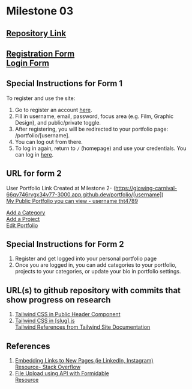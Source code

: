 Milestone 03
===

[Repository Link](https://github.com/nyu-csci-ua-0467-001-002-spring-2025/final-project-deployment-toshiHTroyer)
---

[Registration Form](https://glowing-carnival-66qv746rvgx34v77-3000.app.github.dev/register)  
[Login Form](https://glowing-carnival-66qv746rvgx34v77-3000.app.github.dev/)
---

Special Instructions for Form 1
---
To register and use the site:
1. Go to register an account [here](https://glowing-carnival-66qv746rvgx34v77-3000.app.github.dev/register).
2. Fill in username, email, password, focus area (e.g. Film, Graphic Design), and public/private toggle.
3. After registering, you will be redirected to your portfolio page: /portfolio/[username].  
4. You can log out from there.
5. To log in again, return to `/` (homepage) and use your credentials. You can log in [here](https://glowing-carnival-66qv746rvgx34v77-3000.app.github.dev/).

URL for form 2 
---
User Portfolio Link Created at Milestone 2- (https://glowing-carnival-66qv746rvgx34v77-3000.app.github.dev/portfolio/[username])  
[My Public Portfolio you can view - username tht4789](https://glowing-carnival-66qv746rvgx34v77-3000.app.github.dev/portfolio/tht4789)

[Add a Category](https://glowing-carnival-66qv746rvgx34v77-3000.app.github.dev/portfolio/project)  
[Add a Project](https://glowing-carnival-66qv746rvgx34v77-3000.app.github.dev/portfolio/project)  
[Edit Portfolio](https://glowing-carnival-66qv746rvgx34v77-3000.app.github.dev/portfolio/settings)

Special Instructions for Form 2
---
1. Register and get logged into your personal portfolio page
2. Once you are logged in, you can add categories to your portfolio, projects to your categories, or update your bio in portfolio settings. 

URL(s) to github repository with commits that show progress on research
--- 
1. [Tailwind CSS in Public Header Component](https://github.com/nyu-csci-ua-0467-001-002-spring-2025/final-project-deployment-toshiHTroyer/blob/d3b3fcb2fe5f8c5b4f06edc573957594b29a2770/creativeshowcase/src/components/PublicHeader.js#L1)  
2. [Tailwind CSS in [slug].js](https://github.com/nyu-csci-ua-0467-001-002-spring-2025/final-project-deployment-toshiHTroyer/blob/795954fda8e7ddbf1fd9e5b113fe3b46cffe46ff/creativeshowcase/src/pages/portfolio/%5Bslug%5D.js#L76)  
[Tailwind References from Tailwind Site Documentation](https://tailwindcss.com/docs/columns)

References 
---
1. [Embedding Links to New Pages (ie LinkedIn, Instagram)](https://github.com/nyu-csci-ua-0467-001-002-spring-2025/final-project-deployment-toshiHTroyer/blob/795954fda8e7ddbf1fd9e5b113fe3b46cffe46ff/creativeshowcase/src/pages/portfolio/%5Bslug%5D.js#L101)  
[Resource- Stack Overflow](https://stackoverflow.com/questions/50709625/link-with-target-blank-and-rel-noopener-noreferrer-still-vulnerable)
2. [File Upload using API with Formidable](https://github.com/nyu-csci-ua-0467-001-002-spring-2025/final-project-deployment-toshiHTroyer/blob/d3b3fcb2fe5f8c5b4f06edc573957594b29a2770/creativeshowcase/src/pages/api/settings.js#L9)  
[Resource](https://medium.com/@pradeepgudipatinextjs-typescript-file-upload-using-api-with-formidable-and-the-5-lines-that-changed-everything-980162f3da7a)

